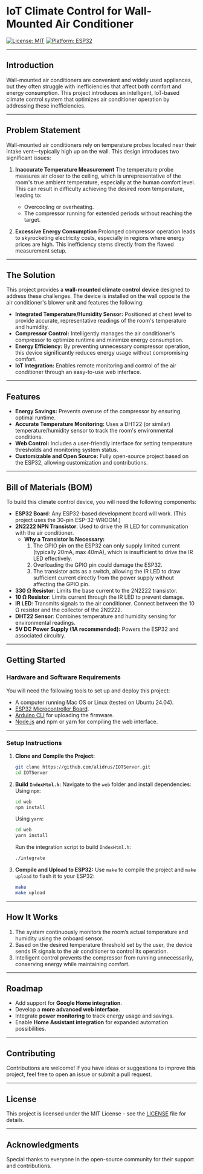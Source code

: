 # IoT Climate Control for Wall-Mounted Air Conditioner

[![License: MIT](https://img.shields.io/badge/License-MIT-yellow.svg)](https://opensource.org/licenses/MIT)
[![Platform: ESP32](https://img.shields.io/badge/Platform-ESP32-blue)](https://espressif.com)

---

## Introduction

Wall-mounted air conditioners are convenient and widely used appliances, but they often struggle with inefficiencies that affect both comfort and energy consumption. This project introduces an intelligent, IoT-based climate control system that optimizes air conditioner operation by addressing these inefficiencies.

---

## Problem Statement

Wall-mounted air conditioners rely on temperature probes located near their intake vent—typically high up on the wall. This design introduces two significant issues:

1. **Inaccurate Temperature Measurement**
   The temperature probe measures air closer to the ceiling, which is unrepresentative of the room's true ambient temperature, especially at the human comfort level. This can result in difficulty achieving the desired room temperature, leading to:
   - Overcooling or overheating.
   - The compressor running for extended periods without reaching the target.

2. **Excessive Energy Consumption**
   Prolonged compressor operation leads to skyrocketing electricity costs, especially in regions where energy prices are high. This inefficiency stems directly from the flawed measurement setup.

---

## The Solution

This project provides a **wall-mounted climate control device** designed to address these challenges. The device is installed on the wall opposite the air conditioner's blower unit and features the following:

- **Integrated Temperature/Humidity Sensor:** Positioned at chest level to provide accurate, representative readings of the room's temperature and humidity.
- **Compressor Control:** Intelligently manages the air conditioner's compressor to optimize runtime and minimize energy consumption.
- **Energy Efficiency:** By preventing unnecessary compressor operation, this device significantly reduces energy usage without compromising comfort.
- **IoT Integration:** Enables remote monitoring and control of the air conditioner through an easy-to-use web interface.

---

## Features

- **Energy Savings:** Prevents overuse of the compressor by ensuring optimal runtime.
- **Accurate Temperature Monitoring:** Uses a DHT22 (or similar) temperature/humidity sensor to track the room's environmental conditions.
- **Web Control:** Includes a user-friendly interface for setting temperature thresholds and monitoring system status.
- **Customizable and Open Source:** Fully open-source project based on the ESP32, allowing customization and contributions.

---

## Bill of Materials (BOM)

To build this climate control device, you will need the following components:

- **ESP32 Board**: Any ESP32-based development board will work. (This project uses the 30-pin ESP-32-WROOM.)
- **2N2222 NPN Transistor**: Used to drive the IR LED for communication with the air conditioner.
  - **Why a Transistor Is Necessary:**
    1. The GPIO pin on the ESP32 can only supply limited current (typically 20mA, max 40mA), which is insufficient to drive the IR LED effectively.
    2. Overloading the GPIO pin could damage the ESP32.
    3. The transistor acts as a switch, allowing the IR LED to draw sufficient current directly from the power supply without affecting the GPIO pin.
- **330 Ω Resistor**: Limits the base current to the 2N2222 transistor.
- **10 Ω Resistor**: Limits current through the IR LED to prevent damage.
- **IR LED**: Transmits signals to the air conditioner. Connect between the 10 Ω resistor and the collector of the 2N2222.
- **DHT22 Sensor**: Combines temperature and humidity sensing for environmental readings.
- **5V DC Power Supply (1A recommended):** Powers the ESP32 and associated circuitry.

---

## Getting Started

### Hardware and Software Requirements

You will need the following tools to set up and deploy this project:

- A computer running Mac OS or Linux (tested on Ubuntu 24.04).
- [ESP32 Microcontroller Board](https://www.espressif.com/en/products/socs/esp32).
- [Arduino CLI](https://github.com/arduino/arduino-cli) for uploading the firmware.
- [Node.js](https://nodejs.org/en/) and npm or yarn for compiling the web interface.

---

### Setup Instructions

1. **Clone and Compile the Project:**
   ```bash
   git clone https://github.com/alidrus/IOTServer.git
   cd IOTServer
   ```

2. **Build `IndexHtml.h`:**
   Navigate to the `web` folder and install dependencies:
   Using `npm`:
   ```bash
   cd web
   npm install
   ```
   Using `yarn`:
   ```bash
   cd web
   yarn install
   ```
   Run the integration script to build `IndexHtml.h`:
   ```bash
   ./integrate
   ```

3. **Compile and Upload to ESP32:**
   Use `make` to compile the project and `make upload` to flash it to your ESP32:
   ```bash
   make
   make upload
   ```

---

## How It Works

1. The system continuously monitors the room’s actual temperature and humidity using the onboard sensor.
2. Based on the desired temperature threshold set by the user, the device sends IR signals to the air conditioner to control its operation.
3. Intelligent control prevents the compressor from running unnecessarily, conserving energy while maintaining comfort.

---

## Roadmap

- Add support for **Google Home integration**.
- Develop a **more advanced web interface**.
- Integrate **power monitoring** to track energy usage and savings.
- Enable **Home Assistant integration** for expanded automation possibilities.

---

## Contributing

Contributions are welcome! If you have ideas or suggestions to improve this project, feel free to open an issue or submit a pull request.

---

## License

This project is licensed under the MIT License - see the [LICENSE](LICENSE) file for details.

---

## Acknowledgments

Special thanks to everyone in the open-source community for their support and contributions.

